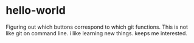 # hello-world
Figuring out which buttons correspond to which git functions. This is not like git on command line.
i like learning new things. keeps me interested.

